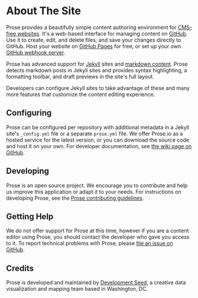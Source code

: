 # About The Site

Prose provides a beautifully simple content authoring environment for [CMS-free websites](http://developmentseed.org/blog/2012/07/27/build-cms-free-websites/). It's a web-based interface for managing content on [GitHub](http://github.com). Use it to create, edit, and delete files, and save your changes directly to GitHub. Host your website on [GitHub Pages](http://pages.github.com) for free, or set up your own [GitHub webhook server](http://developmentseed.org/blog/2013/05/01/introducing-jekyll-hook/).

Prose has advanced support for [Jekyll](http://jekyllrb.com/) sites and [markdown content](http://daringfireball.net/projects/markdown/). Prose detects markdown posts in Jekyll sites and provides syntax highlighting, a formatting toolbar, and draft previews in the site's full layout.

Developers can configure Jekyll sites to take advantage of these and many more features that customize the content editing experience.

## Configuring

Prose can be configured per repository with additional metadata in a Jekyll site's `_config.yml` file or a separate `prose.yml` file. We offer Prose.io as a hosted service for the latest version, or you can download the source code and host it on your own. For developer documentation, see [the wiki page on GitHub](https://github.com/prose/prose/wiki).

## Developing

Prose is an open source project. We encourage you to contribute and help us improve this application or adapt it to your needs. For instructions on developing Prose, see the [Prose contributing guidelines](https://github.com/prose/prose/blob/gh-pages/CONTRIBUTING.md).

## Getting Help

We do not offer support for Prose at this time, however if you are a content editor using Prose, you should contact the developer who gave you access to it. To report technical problems with Prose, please [file an issue on GitHub](https://github.com/prose/prose/issues).

## Credits

Prose is developed and maintained by [Development Seed](http://developmentseed.org), a creative data visualization and mapping team based in Washington, DC.
